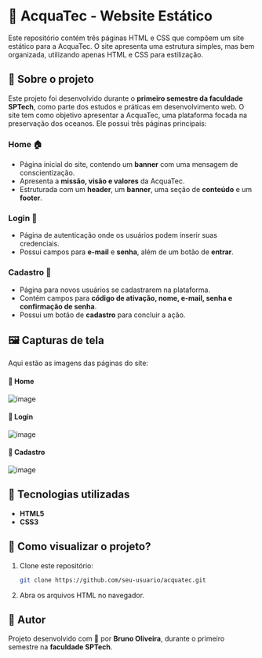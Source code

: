 # 📌 AcquaTec - Website Estático  

Este repositório contém três páginas HTML e CSS que compõem um site estático para a AcquaTec. O site apresenta uma estrutura simples, mas bem organizada, utilizando apenas HTML e CSS para estilização.  

## 🌊 Sobre o projeto  

Este projeto foi desenvolvido durante o **primeiro semestre da faculdade SPTech**, como parte dos estudos e práticas em desenvolvimento web. O site tem como objetivo apresentar a AcquaTec, uma plataforma focada na preservação dos oceanos. Ele possui três páginas principais:  

### Home 🏠  

- Página inicial do site, contendo um **banner** com uma mensagem de conscientização.  
- Apresenta a **missão, visão e valores** da AcquaTec.  
- Estruturada com um **header**, um **banner**, uma seção de **conteúdo** e um **footer**.  

### Login 🔑  

- Página de autenticação onde os usuários podem inserir suas credenciais.  
- Possui campos para **e-mail** e **senha**, além de um botão de **entrar**.  

### Cadastro 📝  

- Página para novos usuários se cadastrarem na plataforma.  
- Contém campos para **código de ativação, nome, e-mail, senha e confirmação de senha**.  
- Possui um botão de **cadastro** para concluir a ação.  

## 🖼 Capturas de tela  

Aqui estão as imagens das páginas do site:  

#### 📌 Home  
![image](https://github.com/user-attachments/assets/ed321216-0170-4216-a830-b504b1ec86e1)  

#### 📌 Login  
![image](https://github.com/user-attachments/assets/259dd16d-94d5-445e-93b1-74af72e028a5)  

#### 📌 Cadastro  
![image](https://github.com/user-attachments/assets/ee50f707-9fd5-49bd-a581-8ce7b9aa46ce)  

## 🎨 Tecnologias utilizadas  

- **HTML5**  
- **CSS3**  

## 🚀 Como visualizar o projeto?  

1. Clone este repositório:  
   ```bash
   git clone https://github.com/seu-usuario/acquatec.git
   ```
2. Abra os arquivos HTML no navegador.  

## 📌 Autor  

Projeto desenvolvido com 💙 por **Bruno Oliveira**, durante o primeiro semestre na **faculdade SPTech**.  
